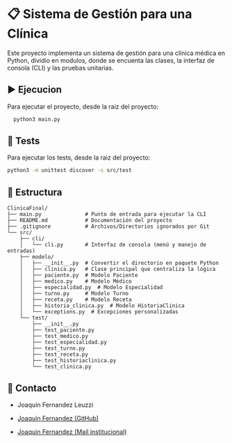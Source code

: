 # 📋 Sistema de Gestión para una Clínica

Este proyecto implementa un sistema de gestión para una clínica médica en Python, dividio en modulos, donde se encuenta las clases, la interfaz de consola (CLI) y las pruebas unitarias.


## ▶️ Ejecucion

Para ejecutar el proyecto, desde la raiz del proyecto:

```bash
  python3 main.py
```

## 🧪 Tests

Para ejecutar los tests, desde la raiz del proyecto:

```bash
python3 -m unittest discover -s src/test
```


## 📂 Estructura



    ClinicaFinal/
    ├── main.py              # Punto de entrada para ejecutar la CLI
    ├── README.md            # Documentación del proyecto
    ├── .gitignore           # Archivos/Directorios ignorados por Git
    └── src/
        ├── cli/
        │   └── cli.py       # Interfaz de consola (menú y manejo de entradas)
        ├── modelo/
        │   ├── __init__.py  # Convertir el directorio en paquete Python
        │   ├── clinica.py   # Clase principal que centraliza la lógica
        │   ├── paciente.py  # Modelo Paciente
        │   ├── medico.py    # Modelo Médico
        │   ├── especialidad.py  # Modelo Especialidad
        │   ├── turno.py     # Modelo Turno
        │   ├── receta.py    # Modelo Receta
        │   ├── historia_clinica.py  # Modelo HistoriaClinica
        │   └── exceptions.py  # Excepciones personalizadas
        └── test/
            ├── __init__.py
            ├── test_paciente.py
            ├── test_medico.py
            ├── test_especialidad.py
            ├── test_turno.py
            ├── test_receta.py
            ├── test_historiaclinica.py
            └── test_clinica.py
    



## 📂 Contacto
- Joaquin Fernandez Leuzzi

 - [Joaquin Fernandez (GitHub)](hhttps://github.com/joaqfernandez)
 - [Joaquin Fernandez (Mail institucional)](joal.fernandez@alumno.um.edu.ar)


